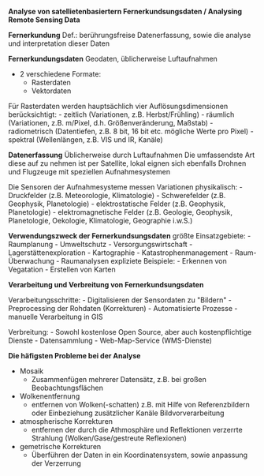 **Analyse von satellietenbasiertern Fernerkundsungsdaten / Analysing Remote Sensing Data**

**Fernerkundung**
Def.: berührungsfreise Datenerfassung, sowie die analyse und interpretation dieser Daten

**Fernerkundungsdaten**
Geodaten, üblicherweise Luftaufnahmen
- 2 verschiedene Formate:
	- Rasterdaten
	- Vektordaten


Für Rasterdaten werden hauptsächlich vier Auflösungsdimensionen berücksichtigt:
	- zeitlich (Variationen, z.B. Herbst/Frühling)
	- räumlich (Variationen, z.B. m/Pixel, d.h. Größenveränderung, Maßstab)
	- radiometrisch (Datentiefen, z.B. 8 bit, 16 bit etc. mögliche Werte pro Pixel)
	- spektral (Wellenlängen, z.B. VIS und IR, Kanäle)


**Datenerfassung**
Üblicherweise durch Luftaufnahmen
Die umfassendste Art diese auf zu nehmen ist per Satellite, 
lokal eignen sich ebenfalls Drohnen und Flugzeuge mit speziellen Aufnahmesystemen

Die Sensoren der Aufnahmesysteme messen Variationen physikalisch:
	- Druckfelder (z.B. Meteorologie, Klimatologie)
	- Schwerefelder (z.B. Geophysik, Planetologie)
	- elektrostatische Felder (z.B. Geophysik, Planetologie)
	- elektromagnetische Felder (z.B. Geologie, Geophysik, Planetologie, Oekologie, Klimatologie, Geographie i.w.S.)


**Verwendungszweck der Fernerkundsungsdaten**
größte Einsatzgebiete:
	- Raumplanung
	- Umweltschutz
	- Versorgungswirtschaft
	- Lagerstättenexploration
	- Kartographie
	- Katastrophenmanagement
	- Raum-Überwachung
	- Raumanalysen
expliziete Beispiele: 
	- Erkennen von Vegatation
	- Erstellen von Karten


**Verarbeitung und Verbreitung von Fernerkundsungsdaten**

Verarbeitungsschritte:
	- Digitalisieren der Sensordaten zu "Bildern" 
	- Preprocessing der Rohdaten (Korrekturen)
	- Automatisierte Prozesse 
	- manuelle Verarbeitung in GIS
	
Verbreitung:
	- Sowohl kostenlose Open Source, aber auch kostenpflichtige Dienste
	- Datensammlung
	- Web-Map-Service (WMS-Dienste)


**Die häfigsten Probleme bei der Analyse**
- Mosaik
	- Zusammenfügen mehrerer Datensätz, z.B. bei großen Beobachtungsflächen
- Wolkenentfernung
	- entfernen von Wolken(-schatten) z.B. mit Hilfe von Referenzbildern oder Einbeziehung zusätzlicher Kanäle
Bildvorverarbeitung
- atmospherische Korrekturen
	- entfernen der durch die Athmosphäre und Reflektionen verzerrte Strahlung (Wolken/Gase/gestreute Reflexionen)
- gemetrische Korrekturen
	- Überführen der Daten in ein Koordinatensystem, sowie anpassung der Verzerrung